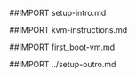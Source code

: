 ##IMPORT setup-intro.md

##IMPORT kvm-instructions.md

##IMPORT first_boot-vm.md

##IMPORT ../setup-outro.md
